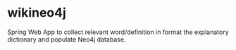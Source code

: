 # wikineo4j
Spring Web App to collect relevant word/definition  in format the explanatory dictionary and populate Neo4j database.

